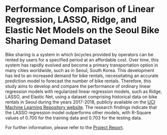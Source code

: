 # Performance Comparison of Linear Regression, LASSO, Ridge, and Elastic Net Models on the Seoul Bike Sharing Demand Dataset

Bike sharing is a system in which bicycles provided by operators can be rented by users for a specified period at an affordable cost. Over time, this system has rapidly evolved and become a primary transportation option in many cities worldwide, such as in Seoul, South Korea. This development has led to an increased demand for bike rentals, necessitating an accurate prediction model to forecast the number of bike rentals. Therefore, this study aims to develop and compare the performance of ordinary linear regression models with regularized linear regression models, such as Ridge, LASSO, and Elastic Net, using a dataset comprising historical data on bike rentals in Seoul during the years 2017-2018, publicly available on the [UCI Machine Learning Repository website](https://archive.ics.uci.edu/dataset/560/seoul+bike+sharing+demand). The research findings indicate that the LASSO regression model outperforms other models, with R-Square values of 0.700 for the training data and 0.703 for the testing data.

For further information, please refer to the [Project Report](./Project%20Report.pdf).